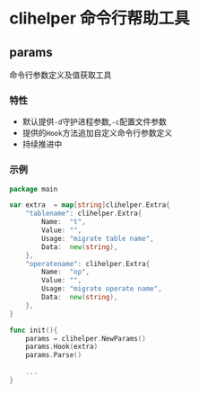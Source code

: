 # clihelper 命令行帮助工具

## params
命令行参数定义及值获取工具

### 特性
* 默认提供`-d`守护进程参数,`-c`配置文件参数
* 提供的`Hook`方法追加自定义命令行参数定义
* 持续推进中

### 示例

```go
package main

var extra  = map[string]clihelper.Extra{
    "tablename": clihelper.Extra{
        Name:  "t",
        Value: "",
        Usage: "migrate table name",
        Data:  new(string),
    },
    "operatename": clihelper.Extra{
        Name:  "op",
        Value: "",
        Usage: "migrate operate name",
        Data:  new(string),
    },
}

func init(){
    params = clihelper.NewParams()
    params.Hook(extra)
    params.Parse()
    
    ...
}

```
